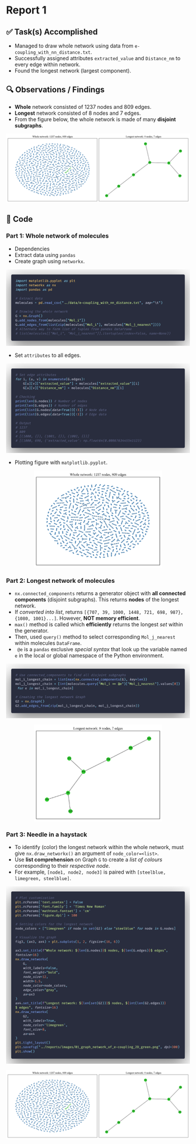 # Report 1
## :white_check_mark: Task(s) Accomplished 
- Managed to draw whole network using data from `e-coupling_with_nn_distance.txt`.
- Successfully assigned attributes  `extracted_value` and `Distance_nm` to every edge within network.
- Found the longest network (largest component).

## :mag: Observations / Findings
- **Whole** network consisted of $1237$ nodes and $809$ edges.
- **Longest** network consisted of $8$ nodes and $7$ edges.
- From the figure below, the whole network is made of many **disjoint subgraphs**.

<div style="text-align: center;">
  <img src="../reports/images/01_graph_network_of_e-coupling_2D_green.png" style="max-width: 100%; height: auto;">
</div>

## :space_invader: Code

### Part 1: Whole network of molecules

- Dependencies
- Extract data using `pandas`
- Create graph using `networkx`.


![code1](./code/01code1.png)

- Set `attributes` to all edges.

![code2](./code/01code2.png)

- Plotting figure with `matplotlib.pyplot`.

<div style="text-align: center;">
  <img src="../reports/images/01_graph_network_of_e-coupling_2D.png" style="max-width: 70%; height: auto;">
</div>

### Part 2: Longest network of molecules

- `nx.connected_components` returns a generator object with **all connected components** (disjoint subgraphs). This returns **nodes** of the longest network.
- If *converted into list*, returns `[{707, 39, 1000, 1448, 721, 698, 987}, {1080, 1001}...]`. However, **NOT memory efficient**.
- `max()` method is called which **efficiently** returns the longest *set* within the generator.
- Then, used `query()` method to select corresponding `Mol_j_nearest` within molecules `DataFrame`.
- ` @e` is a `pandas` exclusive *special syntax* that look up the variable named `e` in the local or global namespace of the Python environment.

![code3](./code/01code3.png)

<div style="text-align: center;">
  <img src="../reports/images/01_longest_network.png" style="max-width: 70%; height: auto;">
</div>

### Part 3: Needle in a haystack

- To identify (color) the longest network within the whole network, must give `nx.draw_networkx()` an argument of `node_color=<list>`.
- Use **list comprehension** on Graph `G` to create a *list of colours* corresponding to their *respective node*.
- For example, `[node1, node2, node3]` is paired with `[steelblue, limegreen, steelblue]`.

![code4](./code/01code4.png)

<div style="text-align: center;">
  <img src="../reports/images/01_graph_network_of_e-coupling_2D_green.png" style="max-width: 100%; height: auto;">
</div>